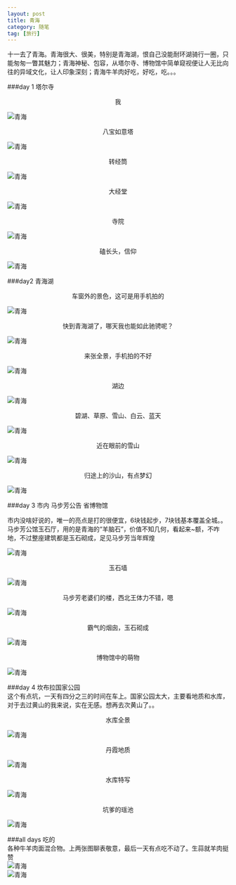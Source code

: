 ```yaml
---
layout: post
title: 青海
category: 随笔
tag: [旅行]
---
```


十一去了青海。青海很大、很美，特别是青海湖，恨自己没能耐环湖骑行一圈，只能匆匆一瞥其魅力；青海神秘、包容，从塔尔寺、博物馆中简单窥视便让人无比向往的异域文化，让人印象深刻；青海牛羊肉好吃，好吃，吃。。。        


###day 1 塔尔寺

<center>我</center>   

![青海](/public/postimg/qinghai/1.jpg "qinghai")      

<center>八宝如意塔</center>   

![青海](/public/postimg/qinghai/2.jpg "qinghai")     

<center>转经筒</center>   

![青海](/public/postimg/qinghai/3.jpg "qinghai")    

<center>大经堂</center>   

![青海](/public/postimg/qinghai/4.jpg "qinghai")  

<center>寺院</center>   

![青海](/public/postimg/qinghai/5.jpg "qinghai") 

<center>磕长头，信仰</center>   

![青海](/public/postimg/qinghai/6.jpg "qinghai")   

###day2 青海湖

<center>车窗外的景色，这可是用手机拍的</center>   

![青海](/public/postimg/qinghai/7.jpg "qinghai")   

<center>快到青海湖了，哪天我也能如此驰骋呢？</center>   

![青海](/public/postimg/qinghai/8.jpg "qinghai")   

<center>来张全景，手机拍的不好</center>   

![青海](/public/postimg/qinghai/9.jpg "qinghai")  

<center>湖边</center>   

![青海](/public/postimg/qinghai/10.jpg "qinghai")  

<center>碧湖、草原、雪山、白云、蓝天</center>   

![青海](/public/postimg/qinghai/11.jpg "qinghai")   

<center>近在眼前的雪山</center>   

![青海](/public/postimg/qinghai/12.jpg "qinghai")   

<center>归途上的沙山，有点梦幻</center>   

![青海](/public/postimg/qinghai/13.jpg "qinghai")    


###day 3 市内 马步芳公告 省博物馆   

市内没啥好说的，唯一的亮点是打的很便宜，6块钱起步，7块钱基本覆盖全城。。   
马步芳公馆玉石厅，用的是青海的“羊脑石”，价值不知几何，看起来~额，不咋地，不过整座建筑都是玉石砌成，足见马步芳当年辉煌      

![青海](/public/postimg/qinghai/14.jpg "qinghai")    

<center>玉石墙</center>   

![青海](/public/postimg/qinghai/15.jpg "qinghai")   

<center>马步芳老婆们的楼，西北王体力不错，嗯</center>   

![青海](/public/postimg/qinghai/16.jpg "qinghai")   

<center>霸气的烟囱，玉石砌成</center>   

![青海](/public/postimg/qinghai/17.jpg "qinghai")                                                                     

<center>博物馆中的萌物</center>   

![青海](/public/postimg/qinghai/18.jpg "qinghai") 

###day 4 坎布拉国家公园   
这个有点坑，一天有四分之三的时间在车上。国家公园太大，主要看地质和水库，对于去过黄山的我来说，实在无感。想再去次黄山了。。

<center>水库全景</center>   

![青海](/public/postimg/qinghai/19.jpg "qinghai") 

<center>丹霞地质</center>   

![青海](/public/postimg/qinghai/20.jpg "qinghai") 

<center>水库特写</center>   

![青海](/public/postimg/qinghai/21.jpg "qinghai")   

<center>坑爹的瑶池</center>   

![青海](/public/postimg/qinghai/22.jpg "qinghai") 

###all days 吃的   
各种牛羊肉面混合物。上两张图聊表敬意，最后一天有点吃不动了。生蒜就羊肉挺赞   
![青海](/public/postimg/qinghai/23.jpg "qinghai")   
![青海](/public/postimg/qinghai/24.jpg "qinghai")  
